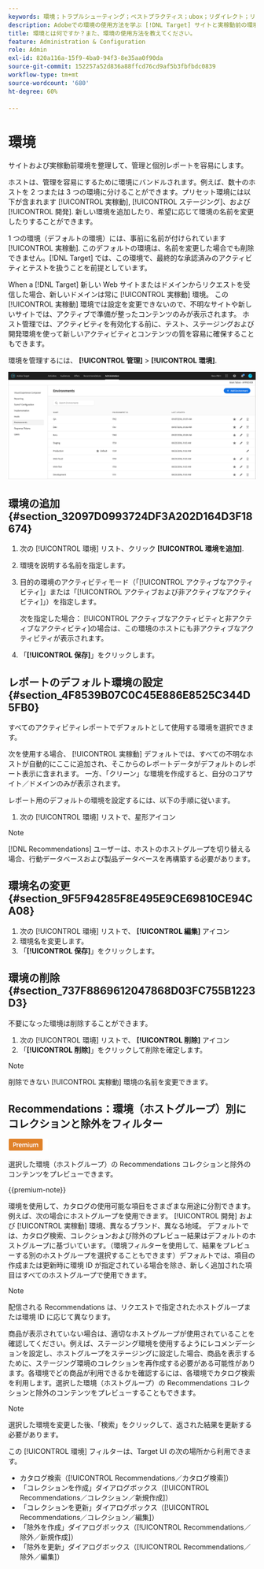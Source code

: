```yaml
---
keywords: 環境；トラブルシューティング；ベストプラクティス；ubox；リダイレクト；リダイレクト；ホワイトリスト；ブラックリスト；ブロックリスト;許可リスト
description: Adobeでの環境の使用方法を学ぶ [!DNL Target] サイトと実稼動前の環境を整理し、管理と個別レポートを容易にします。
title: 環境とは何ですか？また、環境の使用方法を教えてください。
feature: Administration & Configuration
role: Admin
exl-id: 820a116a-15f9-4ba0-94f3-8e35aa0f90da
source-git-commit: 152257a52d836a88ffcd76cd9af5b3fbfbdc0839
workflow-type: tm+mt
source-wordcount: '680'
ht-degree: 60%

---
```


# 環境

サイトおよび実稼動前環境を整理して、管理と個別レポートを容易にします。

ホストは、管理を容易にするために環境にバンドルされます。例えば、数十のホストを 2 つまたは 3 つの環境に分けることができます。プリセット環境には以下が含まれます [!UICONTROL 実稼動], [!UICONTROL ステージング]、および [!UICONTROL 開発]. 新しい環境を追加したり、希望に応じて環境の名前を変更したりすることができます。

1 つの環境（デフォルトの環境）には、事前に名前が付けられています [!UICONTROL 実稼動]. このデフォルトの環境は、名前を変更した場合でも削除できません。[!DNL Target] では、この環境で、最終的な承認済みのアクティビティとテストを扱うことを前提としています。

When a [!DNL Target] 新しい Web サイトまたはドメインからリクエストを受信した場合、新しいドメインは常に [!UICONTROL 実稼動] 環境。 この [!UICONTROL 実稼動] 環境では設定を変更できないので、不明なサイトや新しいサイトでは、アクティブで準備が整ったコンテンツのみが表示されます。 ホスト管理では、アクティビティを有効化する前に、テスト、ステージングおよび開発環境を使って新しいアクティビティとコンテンツの質を容易に確保することもできます。

環境を管理するには、 **[!UICONTROL 管理]** > **[!UICONTROL 環境]**.

![環境リスト](/help/main/administrating-target/assets/environments.png)

## 環境の追加 {#section_32097D0993724DF3A202D164D3F18674}

1. 次の [!UICONTROL 環境] リスト、クリック **[!UICONTROL 環境を追加]**.
1. 環境を説明する名前を指定します。
1. 目的の環境のアクティビティモード（「[!UICONTROL アクティブなアクティビティ]」または「[!UICONTROL アクティブおよび非アクティブなアクティビティ]」）を指定します。

   次を指定した場合： [!UICONTROL アクティブなアクティビティと非アクティブなアクティビティ]の場合は、この環境のホストにも非アクティブなアクティビティが表示されます。

1. 「**[!UICONTROL 保存]**」をクリックします。

## レポートのデフォルト環境の設定 {#section_4F8539B07C0C45E886E8525C344D5FB0}

すべてのアクティビティレポートでデフォルトとして使用する環境を選択できます。

次を使用する場合、 [!UICONTROL 実稼動] デフォルトでは、すべての不明なホストが自動的にここに追加され、そこからのレポートデータがデフォルトのレポート表示に含まれます。 一方、「クリーン」な環境を作成すると、自分のコアサイト／ドメインのみが表示されます。

レポート用のデフォルトの環境を設定するには、以下の手順に従います。

1. 次の [!UICONTROL 環境] リストで、星形アイコン

>[!NOTE]
>
>[!DNL Recommendations] ユーザーは、ホストのホストグループを切り替える場合、行動データベースおよび製品データベースを再構築する必要があります。

## 環境名の変更 {#section_9F5F94285F8E495E9CE69810CE94CA08}

1. 次の [!UICONTROL 環境] リストで、 **[!UICONTROL 編集]** アイコン
1. 環境名を変更します。
1. 「**[!UICONTROL 保存]**」をクリックします。

## 環境の削除 {#section_737F8869612047868D03FC755B1223D3}

不要になった環境は削除することができます。

1. 次の [!UICONTROL 環境] リストで、 **[!UICONTROL 削除]** アイコン
1. 「**[!UICONTROL 削除]**」をクリックして削除を確定します。

>[!NOTE]
>
>削除できない [!UICONTROL 実稼動] 環境の名前を変更できます。

## Recommendations：環境（ホストグループ）別にコレクションと除外をフィルター

![Premium バッジ](/help/main/assets/premium.png)

選択した環境（ホストグループ）の Recommendations コレクションと除外のコンテンツをプレビューできます。

{{premium-note}}

環境を使用して、カタログの使用可能な項目をさまざまな用途に分割できます。 例えば、次の場合にホストグループを使用できます。 [!UICONTROL 開発] および [!UICONTROL 実稼動] 環境、異なるブランド、異なる地域。 デフォルトでは、カタログ検索、コレクションおよび除外のプレビュー結果はデフォルトのホストグループに基づいています。（環境フィルターを使用して、結果をプレビューする別のホストグループを選択することもできます）デフォルトでは、項目の作成または更新時に環境 ID が指定されている場合を除き、新しく追加された項目はすべてのホストグループで使用できます。

>[!NOTE]
>
>配信される Recommendations は、リクエストで指定されたホストグループまたは環境 ID に応じて異なります。


商品が表示されていない場合は、適切なホストグループが使用されていることを確認してください。例えば、ステージング環境を使用するようにレコメンデーションを設定し、ホストグループをステージングに設定した場合、商品を表示するために、ステージング環境のコレクションを再作成する必要がある可能性があります。各環境でどの商品が利用できるかを確認するには、各環境でカタログ検索を利用します。選択した環境（ホストグループ）の Recommendations コレクションと除外のコンテンツをプレビューすることもできます。

>[!NOTE]
>選択した環境を変更した後、「検索」をクリックして、返された結果を更新する必要があります。

この [!UICONTROL 環境] フィルターは、Target UI の次の場所から利用できます。

* カタログ検索（[!UICONTROL Recommendations／カタログ検索]）
* 「コレクションを作成」ダイアログボックス（[!UICONTROL Recommendations／コレクション／新規作成]）
* 「コレクションを更新」ダイアログボックス（[!UICONTROL Recommendations／コレクション／編集]）
* 「除外を作成」ダイアログボックス（[!UICONTROL Recommendations／除外／新規作成]）
* 「除外を更新」ダイアログボックス（[!UICONTROL Recommendations／除外／編集]）
